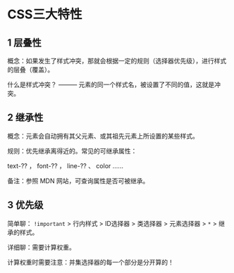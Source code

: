 # CSS三大特性  

## 1 层叠性

概念：如果发生了样式冲突，那就会根据一定的规则（选择器优先级），进行样式的层叠（覆盖）。

什么是样式冲突？ ——— 元素的同一个样式名，被设置了不同的值，这就是冲突。



## 2 继承性

概念：元素会自动拥有其父元素、或其祖先元素上所设置的某些样式。

规则：优先继承离得近的。常见的可继承属性：

text-?? ， font-?? ， line-?? 、 color ......

备注：参照 MDN 网站，可查询属性是否可被继承。



## 3 优先级

简单聊： `!important` > 行内样式 > ID选择器 > 类选择器 > 元素选择器 > `*` > 继承的样式。

详细聊：需要计算权重。

计算权重时需要注意：并集选择器的每一个部分是分开算的！